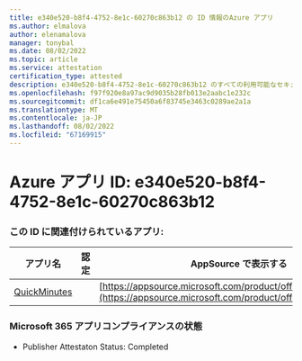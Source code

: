 ```yaml
---
title: e340e520-b8f4-4752-8e1c-60270c863b12 の ID 情報のAzure アプリ
ms.author: elmalova
author: elenamalova
manager: tonybal
ms.date: 08/02/2022
ms.topic: article
ms.service: attestation
certification_type: attested
description: e340e520-b8f4-4752-8e1c-60270c863b12 のすべての利用可能なセキュリティとコンプライアンス情報。
ms.openlocfilehash: f97f920e8a97ac9d9035b28fb013e2aabc1e232c
ms.sourcegitcommit: df1ca6e491e75450a6f83745e3463c0289ae2a1a
ms.translationtype: MT
ms.contentlocale: ja-JP
ms.lasthandoff: 08/02/2022
ms.locfileid: "67169915"
---
```

# <a name="azure-app-id-e340e520-b8f4-4752-8e1c-60270c863b12"></a>Azure アプリ ID: e340e520-b8f4-4752-8e1c-60270c863b12


### <a name="apps-associated-with-this-id"></a>この ID に関連付けられているアプリ:
| **アプリ名** | **認定** | **AppSource で表示する** |
|--------------|---------------|-----------------------|
| [QuickMinutes](../forward/WA200004414.md) |  | [https://appsource.microsoft.com/product/office/WA200004414](https://appsource.microsoft.com/product/office/WA200004414) |

### <a name="microsoft-365-app-compliance-status"></a>Microsoft 365 アプリコンプライアンスの状態
- Publisher Attestaton Status: Completed
